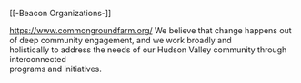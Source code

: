 [[-Beacon Organizations-]]

https://www.commongroundfarm.org/
We believe that change happens out of deep community engagement, and we work broadly and  
holistically to address the needs of our Hudson Valley community through interconnected  
programs and initiatives.